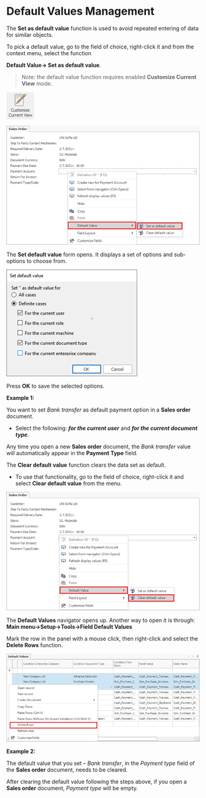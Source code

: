 
# Default Values Management

The <b>Set as default value</b> function is used to avoid repeated entering of data for similar objects.

To pick a default value, go to the field of choice, right-click it and from the context menu, select the function 

<b>Default Value→ Set as default value</b>.

> Note: the default value function requires enabled <b>Customize Current View</b> mode.

![Customize current view](pictures/customize-view.png)  

![Set default value](pictures/set-defaultvalue1.png) 

 The <b>Set default value</b> form opens. It displays a set of options and sub-options to choose from. 

![Value form](pictures/value-form.png)   

Press **OK** to save the selected options. 

<b>Example 1:</b>

You want to set *Bank transfer* as default payment option in a **Sales order** document. 

- Select the following: ***for the current user*** and ***for the current document type***. 

Any time you open a new **Sales order** document, the *Bank transfer* value will automatically appear in the <b>Payment Type</b> field. 

The <b>Clear default value</b> function clears the data set as default. 

- To use that functionality, go to the field of choice, right-click it and select <b>Clear default value</b> from the menu.

![Clear default value](pictures/clear-defaultvalue1.png)  

The <b>Default Values</b> navigator opens up. Another way to open it is through: <b>Main menu→Setup→Tools→Field Default Values</b>
 
Mark the row in the panel with a mouse click, then right-click and select the <b>Delete Rows</b> function.

![Delete rows](pictures/delete-rows.png)

<b>Example 2:</b>

The default value that you set – *Bank transfer*, in the *Payment type* field of the **Sales order** document, needs to be cleared. 

After clearing the default value following the steps above, if you open a **Sales order** document, *Payment type* will be empty.
